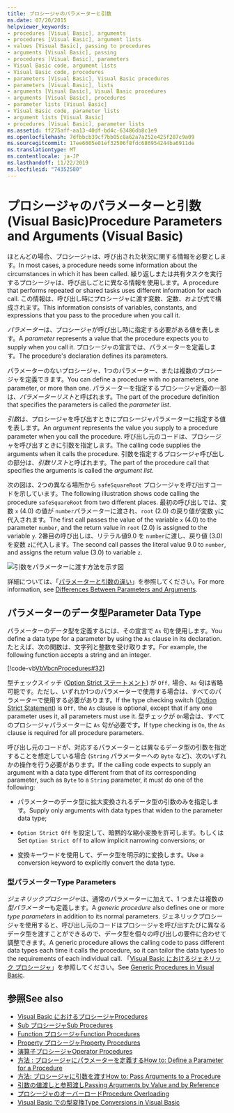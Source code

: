 ```yaml
---
title: プロシージャのパラメーターと引数
ms.date: 07/20/2015
helpviewer_keywords:
- procedures [Visual Basic], arguments
- procedures [Visual Basic], argument lists
- values [Visual Basic], passing to procedures
- arguments [Visual Basic], passing
- procedures [Visual Basic], parameters
- Visual Basic code, argument lists
- Visual Basic code, procedures
- parameters [Visual Basic], Visual Basic procedures
- parameters [Visual Basic], lists
- arguments [Visual Basic], Visual Basic procedures
- arguments [Visual Basic], procedures
- parameter lists [Visual Basic]
- Visual Basic code, parameter lists
- argument lists [Visual Basic]
- procedures [Visual Basic], parameter lists
ms.assetid: ff275aff-aa13-40df-bd4c-63486db8c1e9
ms.openlocfilehash: 7dfbbcb39cf7bb05c8a62a7a252e425f287c9a09
ms.sourcegitcommit: 17ee6605e01ef32506f8fdc686954244ba6911de
ms.translationtype: MT
ms.contentlocale: ja-JP
ms.lasthandoff: 11/22/2019
ms.locfileid: "74352580"
---
```

# <a name="procedure-parameters-and-arguments-visual-basic"></a><span data-ttu-id="20112-102">プロシージャのパラメーターと引数 (Visual Basic)</span><span class="sxs-lookup"><span data-stu-id="20112-102">Procedure Parameters and Arguments (Visual Basic)</span></span>
<span data-ttu-id="20112-103">ほとんどの場合、プロシージャは、呼び出された状況に関する情報を必要とします。</span><span class="sxs-lookup"><span data-stu-id="20112-103">In most cases, a procedure needs some information about the circumstances in which it has been called.</span></span> <span data-ttu-id="20112-104">繰り返しまたは共有タスクを実行するプロシージャは、呼び出しごとに異なる情報を使用します。</span><span class="sxs-lookup"><span data-stu-id="20112-104">A procedure that performs repeated or shared tasks uses different information for each call.</span></span> <span data-ttu-id="20112-105">この情報は、呼び出し時にプロシージャに渡す変数、定数、および式で構成されます。</span><span class="sxs-lookup"><span data-stu-id="20112-105">This information consists of variables, constants, and expressions that you pass to the procedure when you call it.</span></span>  
  
 <span data-ttu-id="20112-106">*パラメーター*は、プロシージャが呼び出し時に指定する必要がある値を表します。</span><span class="sxs-lookup"><span data-stu-id="20112-106">A *parameter* represents a value that the procedure expects you to supply when you call it.</span></span> <span data-ttu-id="20112-107">プロシージャの宣言では、パラメーターを定義します。</span><span class="sxs-lookup"><span data-stu-id="20112-107">The procedure's declaration defines its parameters.</span></span>  
  
 <span data-ttu-id="20112-108">パラメーターのないプロシージャ、1つのパラメーター、または複数のプロシージャを定義できます。</span><span class="sxs-lookup"><span data-stu-id="20112-108">You can define a procedure with no parameters, one parameter, or more than one.</span></span> <span data-ttu-id="20112-109">パラメーターを指定するプロシージャ定義の一部は、*パラメーターリスト*と呼ばれます。</span><span class="sxs-lookup"><span data-stu-id="20112-109">The part of the procedure definition that specifies the parameters is called the *parameter list*.</span></span>  
  
 <span data-ttu-id="20112-110">*引数*は、プロシージャを呼び出すときにプロシージャパラメーターに指定する値を表します。</span><span class="sxs-lookup"><span data-stu-id="20112-110">An *argument* represents the value you supply to a procedure parameter when you call the procedure.</span></span> <span data-ttu-id="20112-111">呼び出し元のコードは、プロシージャを呼び出すときに引数を指定します。</span><span class="sxs-lookup"><span data-stu-id="20112-111">The calling code supplies the arguments when it calls the procedure.</span></span> <span data-ttu-id="20112-112">引数を指定するプロシージャ呼び出しの部分は、*引数リスト*と呼ばれます。</span><span class="sxs-lookup"><span data-stu-id="20112-112">The part of the procedure call that specifies the arguments is called the *argument list*.</span></span>  
  
 <span data-ttu-id="20112-113">次の図は、2つの異なる場所から `safeSquareRoot` プロシージャを呼び出すコードを示しています。</span><span class="sxs-lookup"><span data-stu-id="20112-113">The following illustration shows code calling the procedure `safeSquareRoot` from two different places.</span></span> <span data-ttu-id="20112-114">最初の呼び出しでは、変数 `x` (4.0) の値が `number`パラメーターに渡され、`root` (2.0) の戻り値が変数 `y`に代入されます。</span><span class="sxs-lookup"><span data-stu-id="20112-114">The first call passes the value of the variable `x` (4.0) to the parameter `number`, and the return value in `root` (2.0) is assigned to the variable `y`.</span></span> <span data-ttu-id="20112-115">2番目の呼び出しは、リテラル値9.0 を `number`に渡し、戻り値 (3.0) を変数 `z`に代入します。</span><span class="sxs-lookup"><span data-stu-id="20112-115">The second call passes the literal value 9.0 to `number`, and assigns the return value (3.0) to variable `z`.</span></span>  
  
 ![引数をパラメーターに渡す方法を示す図](./media/procedure-parameters-and-arguments/pass-argument-parameter.gif)  
  
 <span data-ttu-id="20112-117">詳細については、「[パラメーターと引数の違い](./differences-between-parameters-and-arguments.md)」を参照してください。</span><span class="sxs-lookup"><span data-stu-id="20112-117">For more information, see [Differences Between Parameters and Arguments](./differences-between-parameters-and-arguments.md).</span></span>  
  
## <a name="parameter-data-type"></a><span data-ttu-id="20112-118">パラメーターのデータ型</span><span class="sxs-lookup"><span data-stu-id="20112-118">Parameter Data Type</span></span>  
 <span data-ttu-id="20112-119">パラメーターのデータ型を定義するには、その宣言で `As` 句を使用します。</span><span class="sxs-lookup"><span data-stu-id="20112-119">You define a data type for a parameter by using the `As` clause in its declaration.</span></span> <span data-ttu-id="20112-120">たとえば、次の関数は、文字列と整数を受け取ります。</span><span class="sxs-lookup"><span data-stu-id="20112-120">For example, the following function accepts a string and an integer.</span></span>  
  
 [!code-vb[VbVbcnProcedures#32](~/samples/snippets/visualbasic/VS_Snippets_VBCSharp/VbVbcnProcedures/VB/Class1.vb#32)]  
  
 <span data-ttu-id="20112-121">型チェックスイッチ ([Option Strict ステートメント](../../../../visual-basic/language-reference/statements/option-strict-statement.md)) が `Off,` 場合、`As` 句は省略可能です。ただし、いずれか1つのパラメーターで使用する場合は、すべてのパラメーターで使用する必要があります。</span><span class="sxs-lookup"><span data-stu-id="20112-121">If the type checking switch ([Option Strict Statement](../../../../visual-basic/language-reference/statements/option-strict-statement.md)) is `Off,` the `As` clause is optional, except that if any one parameter uses it, all parameters must use it.</span></span> <span data-ttu-id="20112-122">型チェックが `On`場合は、すべてのプロシージャパラメーターに `As` 句が必要です。</span><span class="sxs-lookup"><span data-stu-id="20112-122">If type checking is `On`, the `As` clause is required for all procedure parameters.</span></span>  
  
 <span data-ttu-id="20112-123">呼び出し元のコードが、対応するパラメーターとは異なるデータ型の引数を指定することを想定している場合 (`String` パラメーターへの `Byte` など)、次のいずれかの操作を行う必要があります。</span><span class="sxs-lookup"><span data-stu-id="20112-123">If the calling code expects to supply an argument with a data type different from that of its corresponding parameter, such as `Byte` to a `String` parameter, it must do one of the following:</span></span>  
  
- <span data-ttu-id="20112-124">パラメーターのデータ型に拡大変換されるデータ型の引数のみを指定します。</span><span class="sxs-lookup"><span data-stu-id="20112-124">Supply only arguments with data types that widen to the parameter data type;</span></span>  
  
- <span data-ttu-id="20112-125">`Option Strict Off` を設定して、暗黙的な縮小変換を許可します。もしくは</span><span class="sxs-lookup"><span data-stu-id="20112-125">Set `Option Strict Off` to allow implicit narrowing conversions; or</span></span>  
  
- <span data-ttu-id="20112-126">変換キーワードを使用して、データ型を明示的に変換します。</span><span class="sxs-lookup"><span data-stu-id="20112-126">Use a conversion keyword to explicitly convert the data type.</span></span>  
  
### <a name="type-parameters"></a><span data-ttu-id="20112-127">型パラメーター</span><span class="sxs-lookup"><span data-stu-id="20112-127">Type Parameters</span></span>  
 <span data-ttu-id="20112-128">*ジェネリックプロシージャ*は、通常のパラメーターに加えて、1 つまたは複数の*型パラメーター*も定義します。</span><span class="sxs-lookup"><span data-stu-id="20112-128">A *generic procedure* also defines one or more *type parameters* in addition to its normal parameters.</span></span> <span data-ttu-id="20112-129">ジェネリックプロシージャを使用すると、呼び出し元のコードはプロシージャを呼び出すたびに異なるデータ型を渡すことができるので、データ型を個々の呼び出しの要件に合わせて調整できます。</span><span class="sxs-lookup"><span data-stu-id="20112-129">A generic procedure allows the calling code to pass different data types each time it calls the procedure, so it can tailor the data types to the requirements of each individual call.</span></span> <span data-ttu-id="20112-130">「[Visual Basic におけるジェネリック プロシージャ](../../../../visual-basic/programming-guide/language-features/data-types/generic-procedures.md)」を参照してください。</span><span class="sxs-lookup"><span data-stu-id="20112-130">See [Generic Procedures in Visual Basic](../../../../visual-basic/programming-guide/language-features/data-types/generic-procedures.md).</span></span>  
  
## <a name="see-also"></a><span data-ttu-id="20112-131">参照</span><span class="sxs-lookup"><span data-stu-id="20112-131">See also</span></span>

- [<span data-ttu-id="20112-132">Visual Basic におけるプロシージャ</span><span class="sxs-lookup"><span data-stu-id="20112-132">Procedures</span></span>](./index.md)
- [<span data-ttu-id="20112-133">Sub プロシージャ</span><span class="sxs-lookup"><span data-stu-id="20112-133">Sub Procedures</span></span>](./sub-procedures.md)
- [<span data-ttu-id="20112-134">Function プロシージャ</span><span class="sxs-lookup"><span data-stu-id="20112-134">Function Procedures</span></span>](./function-procedures.md)
- [<span data-ttu-id="20112-135">Property プロシージャ</span><span class="sxs-lookup"><span data-stu-id="20112-135">Property Procedures</span></span>](./property-procedures.md)
- [<span data-ttu-id="20112-136">演算子プロシージャ</span><span class="sxs-lookup"><span data-stu-id="20112-136">Operator Procedures</span></span>](./operator-procedures.md)
- [<span data-ttu-id="20112-137">方法 : プロシージャにパラメーターを定義する</span><span class="sxs-lookup"><span data-stu-id="20112-137">How to: Define a Parameter for a Procedure</span></span>](./how-to-define-a-parameter-for-a-procedure.md)
- [<span data-ttu-id="20112-138">方法: プロシージャに引数を渡す</span><span class="sxs-lookup"><span data-stu-id="20112-138">How to: Pass Arguments to a Procedure</span></span>](./how-to-pass-arguments-to-a-procedure.md)
- [<span data-ttu-id="20112-139">引数の値渡しと参照渡し</span><span class="sxs-lookup"><span data-stu-id="20112-139">Passing Arguments by Value and by Reference</span></span>](./passing-arguments-by-value-and-by-reference.md)
- [<span data-ttu-id="20112-140">プロシージャのオーバーロード</span><span class="sxs-lookup"><span data-stu-id="20112-140">Procedure Overloading</span></span>](./procedure-overloading.md)
- [<span data-ttu-id="20112-141">Visual Basic での型変換</span><span class="sxs-lookup"><span data-stu-id="20112-141">Type Conversions in Visual Basic</span></span>](../../../../visual-basic/programming-guide/language-features/data-types/type-conversions.md)
